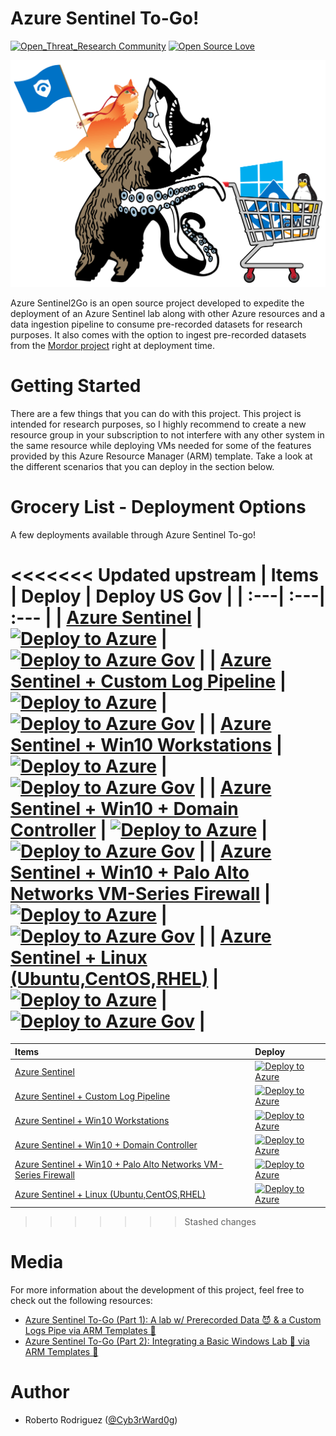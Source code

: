 # Azure Sentinel To-Go!

[![Open_Threat_Research Community](https://img.shields.io/badge/Open_Threat_Research-Community-brightgreen.svg)](https://twitter.com/OTR_Community)
[![Open Source Love](https://badges.frapsoft.com/os/v3/open-source.svg?v=103)](https://github.com/ellerbrock/open-source-badges/)

<img src="images/logo.png" alt="Azure Sentinel To-Go!" width="650"/>

Azure Sentinel2Go is an open source project developed to expedite the deployment of an Azure Sentinel lab along with other Azure resources and a data ingestion pipeline to consume pre-recorded datasets for research purposes. It also comes with the option to ingest pre-recorded datasets from the [Mordor project](https://mordordatasets.com/) right at deployment time.

# Getting Started

There are a few things that you can do with this project. This project is intended for research purposes, so I highly recommend to create a new resource group in your subscription to not interfere with any other system in the same resource while deploying VMs needed for some of the features provided by this Azure Resource Manager (ARM) template. Take a look at the different scenarios that you can deploy in the section below.

# Grocery List - Deployment Options

A few deployments available through Azure Sentinel To-go!

<<<<<<< Updated upstream
| Items | Deploy | Deploy US Gov |
| :---| :---| :--- |
| [Azure Sentinel](https://github.com/OTRF/Azure-Sentinel2Go/tree/master/azure-sentinel) | [![Deploy to Azure](https://aka.ms/deploytoazurebutton)](https://portal.azure.com/#create/Microsoft.Template/uri/https%3A%2F%2Fraw.githubusercontent.com%2FOTRF%2FAzure-Sentinel2Go%2Fmaster%2Fazure-sentinel%2Fazuredeploy.json) | [![Deploy to Azure Gov](https://aka.ms/deploytoazuregovbutton)](https://portal.azure.us/#create/Microsoft.Template/uri/https%3A%2F%2Fraw.githubusercontent.com%2FOTRF%2FAzure-Sentinel2Go%2Fmaster%2Fazure-sentinel%2Fazuredeploy.json) |
| [Azure Sentinel + Custom Log Pipeline](https://github.com/OTRF/Azure-Sentinel2Go/tree/master/grocery-list/custom-log-pipeline) | [![Deploy to Azure](https://aka.ms/deploytoazurebutton)](https://portal.azure.com/#create/Microsoft.Template/uri/https%3A%2F%2Fraw.githubusercontent.com%2FOTRF%2FAzure-Sentinel2Go%2Fmaster%2Fgrocery-list%2Fcustom-log-pipeline%2Fazuredeploy.json) | [![Deploy to Azure Gov](https://aka.ms/deploytoazuregovbutton)](https://portal.azure.us/#create/Microsoft.Template/uri/https%3A%2F%2Fraw.githubusercontent.com%2FOTRF%2FAzure-Sentinel2Go%2Fmaster%2Fgrocery-list%2Fcustom-log-pipeline%2Fazuredeploy.json) |
| [Azure Sentinel + Win10 Workstations](https://github.com/OTRF/Azure-Sentinel2Go/tree/master/grocery-list/win10) | [![Deploy to Azure](https://aka.ms/deploytoazurebutton)](https://portal.azure.com/#create/Microsoft.Template/uri/https%3A%2F%2Fraw.githubusercontent.com%2FOTRF%2FAzure-Sentinel2Go%2Fmaster%2Fgrocery-list%2Fwin10%2Fazuredeploy.json) | [![Deploy to Azure Gov](https://aka.ms/deploytoazuregovbutton)](https://portal.azure.us/#create/Microsoft.Template/uri/https%3A%2F%2Fraw.githubusercontent.com%2FOTRF%2FAzure-Sentinel2Go%2Fmaster%2Fgrocery-list%2Fwin10%2Fazuredeploy.json) |
| [Azure Sentinel + Win10 + Domain Controller](https://github.com/OTRF/Azure-Sentinel2Go/tree/master/grocery-list/win10-DC) | [![Deploy to Azure](https://aka.ms/deploytoazurebutton)](https://portal.azure.com/#create/Microsoft.Template/uri/https%3A%2F%2Fraw.githubusercontent.com%2FOTRF%2FAzure-Sentinel2Go%2Fmaster%2Fgrocery-list%2Fwin10-DC%2Fazuredeploy.json) | [![Deploy to Azure Gov](https://aka.ms/deploytoazuregovbutton)](https://portal.azure.us/#create/Microsoft.Template/uri/https%3A%2F%2Fraw.githubusercontent.com%2FOTRF%2FAzure-Sentinel2Go%2Fmaster%2Fgrocery-list%2Fwin10-DC%2Fazuredeploy.json) |
| [Azure Sentinel + Win10 + Palo Alto Networks VM-Series Firewall](https://github.com/OTRF/Azure-Sentinel2Go/tree/master/grocery-list/win10-PAN-FW) | [![Deploy to Azure](https://aka.ms/deploytoazurebutton)](https://portal.azure.com/#create/Microsoft.Template/uri/https%3A%2F%2Fraw.githubusercontent.com%2FOTRF%2FAzure-Sentinel2Go%2Fmaster%2Fgrocery-list%2Fwin10-PAN-FW%2Fazuredeploy.json) | [![Deploy to Azure Gov](https://aka.ms/deploytoazuregovbutton)](https://portal.azure.us/#create/Microsoft.Template/uri/https%3A%2F%2Fraw.githubusercontent.com%2FOTRF%2FAzure-Sentinel2Go%2Fmaster%2Fgrocery-list%2Fwin10-PAN-FW%2Fazuredeploy.json) |
| [Azure Sentinel + Linux (Ubuntu,CentOS,RHEL)](https://github.com/OTRF/Azure-Sentinel2Go/tree/master/grocery-list/linux) | [![Deploy to Azure](https://aka.ms/deploytoazurebutton)](https://portal.azure.com/#create/Microsoft.Template/uri/https%3A%2F%2Fraw.githubusercontent.com%2FOTRF%2FAzure-Sentinel2Go%2Fmaster%2Fgrocery-list%2Flinux%2Fazuredeploy.json) | [![Deploy to Azure Gov](https://aka.ms/deploytoazuregovbutton)](https://portal.azure.us/#create/Microsoft.Template/uri/https%3A%2F%2Fraw.githubusercontent.com%2FOTRF%2FAzure-Sentinel2Go%2Fmaster%2Fgrocery-list%2Flinux%2Fazuredeploy.json) |
=======
| Items | Deploy |
| :---| :---|
| [Azure Sentinel](https://github.com/OTRF/Azure-Sentinel2Go/tree/master/azure-sentinel) | [![Deploy to Azure](https://aka.ms/deploytoazurebutton)](https://portal.azure.com/#create/Microsoft.Template/uri/https%3A%2F%2Fraw.githubusercontent.com%2FOTRF%2FAzure-Sentinel2Go%2Fmaster%2Fazure-sentinel%2Fazuredeploy.json) |
| [Azure Sentinel + Custom Log Pipeline](https://github.com/OTRF/Azure-Sentinel2Go/tree/master/grocery-list/custom-log-pipeline) | [![Deploy to Azure](https://aka.ms/deploytoazurebutton)](https://portal.azure.com/#create/Microsoft.Template/uri/https%3A%2F%2Fraw.githubusercontent.com%2FOTRF%2FAzure-Sentinel2Go%2Fmaster%2Fgrocery-list%2Fcustom-log-pipeline%2Fazuredeploy.json) |
| [Azure Sentinel + Win10 Workstations](https://github.com/OTRF/Azure-Sentinel2Go/tree/master/grocery-list/win10) | [![Deploy to Azure](https://aka.ms/deploytoazurebutton)](https://portal.azure.com/#create/Microsoft.Template/uri/https%3A%2F%2Fraw.githubusercontent.com%2FOTRF%2FAzure-Sentinel2Go%2Fmaster%2Fgrocery-list%2Fwin10%2Fazuredeploy.json) |
| [Azure Sentinel + Win10 + Domain Controller](https://github.com/OTRF/Azure-Sentinel2Go/tree/master/grocery-list/win10-AD) | [![Deploy to Azure](https://aka.ms/deploytoazurebutton)](https://portal.azure.com/#create/Microsoft.Template/uri/https%3A%2F%2Fraw.githubusercontent.com%2FOTRF%2FAzure-Sentinel2Go%2Fmaster%2Fgrocery-list%2Fwin10-AD%2Fazuredeploy.json) |
| [Azure Sentinel + Win10 + Palo Alto Networks VM-Series Firewall](https://github.com/OTRF/Azure-Sentinel2Go/tree/master/grocery-list/win10-PAN-FW) | [![Deploy to Azure](https://aka.ms/deploytoazurebutton)](https://portal.azure.com/#create/Microsoft.Template/uri/https%3A%2F%2Fraw.githubusercontent.com%2FOTRF%2FAzure-Sentinel2Go%2Fmaster%2Fgrocery-list%2Fwin10-PAN-FW%2Fazuredeploy.json) |
| [Azure Sentinel + Linux (Ubuntu,CentOS,RHEL)](https://github.com/OTRF/Azure-Sentinel2Go/tree/master/grocery-list/linux) | [![Deploy to Azure](https://aka.ms/deploytoazurebutton)](https://portal.azure.com/#create/Microsoft.Template/uri/https%3A%2F%2Fraw.githubusercontent.com%2FOTRF%2FAzure-Sentinel2Go%2Fmaster%2Fgrocery-list%2Flinux%2Fazuredeploy.json) |
>>>>>>> Stashed changes

# Media

For more information about the development of this project, feel free to check out the following resources:

* [Azure Sentinel To-Go (Part 1): A lab w/ Prerecorded Data 😈 & a Custom Logs Pipe via ARM Templates 🚀](https://techcommunity.microsoft.com/t5/azure-sentinel/azure-sentinel-to-go-sentinel-lab-w-prerecorded-data-amp-a/ba-p/1260191)
* [Azure Sentinel To-Go (Part 2): Integrating a Basic Windows Lab 🧪 via ARM Templates 🚀](https://techcommunity.microsoft.com/t5/azure-sentinel/azure-sentinel-to-go-part2-integrating-a-basic-windows-lab-via/ba-p/1742165)

# Author

* Roberto Rodriguez ([@Cyb3rWard0g](https://twitter.com/Cyb3rWard0g))